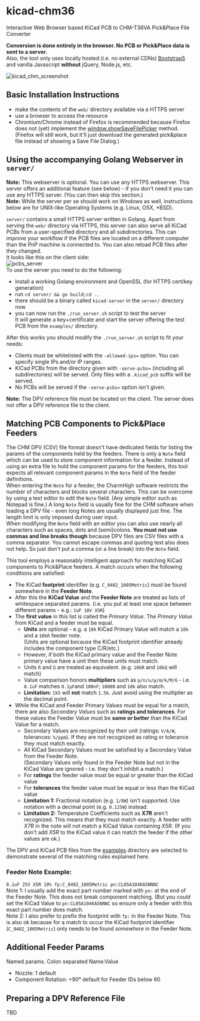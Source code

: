 # kicad-chm36
Interactive Web Browser based KiCad PCB to CHM-T36VA Pick&amp;Place File Converter  

**Conversion is done entirely in the browser. No PCB or Pick&amp;Place data is sent to a server.**  
Also, the tool only uses locally hosted (i.e. no external CDNs) [Bootstrap5](https://getbootstrap.com/) and vanilla Javascript **without** jQuery, Node.js, etc.

![kicad_chm_screenshot](https://github.com/znuh/kicad-chm36/assets/198567/17b367d2-8736-4213-9c25-e0e0f709fa3d)

## Basic Installation Instructions
* make the contents of the `web/` directory available via a HTTPS server
* use a browser to access the resource
* Chromium/Chrome instead of Firefox is recommended because Firefox does not (yet) implement the [window.showSaveFilePicker](https://developer.mozilla.org/en-US/docs/Web/API/Window/showSaveFilePicker#browser_compatibility) method. (Firefox will still work, but it'll just download the generated pick&amp;place file instead of showing a Save File Dialog.)

## Using the accompanying Golang Webserver in `server/`
**Note:** This webserver is optional. You can use any HTTPS webserver. This server offers an additional feature (see below) - if you don't need it you can use any HTTPS server. (You can then skip this section.)  
**Note:** While the server per se should work on Windows as well, instructions below are for UNIX-like Operating Systems (e.g. Linux, OSX, \*BSD).

`server/` contains a small HTTPS server written in Golang. Apart from serving the `web/` directory via HTTPS, this server can also serve all KiCad PCBs from a user-specified directory and all subdirectories. This can improve your workflow if the PCB files are located on a different computer than the PnP machine is connected to. You can also reload PCB files after they changed.  
It looks like this on the client side:  
![pcbs_server](https://github.com/znuh/kicad-chm36/assets/198567/dd1d0216-1b42-4eb6-a1cc-06b9c82a2649)  
To use the server you need to do the following:
* Install a working Golang environment and OpenSSL (for HTTPS cert/key generation)
* run `cd server/ && go build;cd ..`
* there should be a binary called `kicad-server` in the `server/` directory now
* you can now run the `./run_server.sh` script to test the server  
It will generate a key+certificate and start the server offering the test PCB from the `examples/` directory.

After this works you should modify the `./run_server.sh` script to fit your needs:
* Clients must be whitelisted with the `-allowed-ips=` option. You can specify single IPs and/or IP ranges.
* KiCad PCBs from the directory given with `-serve-pcbs=` (including all subdirectories) will be served. Only files with a `.kicad_pcb` suffix will be served.
* No PCBs will be served if the `-serve-pcbs=` option isn't given.

**Note:** The DPV reference file must be located on the client. The server does not offer a DPV reference file to the client.

## Matching PCB Components to Pick&amp;Place Feeders
The CHM DPV (CSV) file format doesn't have dedicated fields for listing the params of the components held by the feeders. There is only a `Note` field which can be used to store component information for a feeder. Instead of using an extra file to hold the component params for the feeders, this tool expects all relevant component params in the `Note` field of the feeder definitions.  
When entering the `Note` for a feeder, the CharmHigh software restricts the number of characters and blocks several characters. This can be overcome by using a text editor to edit the `Note` field. (Any simple editor such as Notepad is fine.) A long `Note` field is usually fine for the CHM software when loading a DPV file - even long Notes are usually displayed just fine. The length limit is only imposed during user input.  
When modifying the `Note` field with an editor you can also use nearly all characters such as spaces, dots and (semi)colons. **You must not use commas and line breaks though** because DPV files are CSV files with a comma separator. You cannot escape commas and quoting text also does not help. So just don't put a comma (or a line break) into the `Note` field.

This tool employs a reasonably intelligent approach for matching KiCad components to Pick&amp;Place feeders. A match occurs when the following conditions are satisfied:
* The KiCad **footprint** identifier (e.g. `C_0402_1005Metric`) must be found somewhere in the **Feeder Note**.
* After this the **KiCad Value** and the **Feeder Note** are treated as lists of whitespace separated params. (i.e. you put at least one space between different params - e.g.: `1uF 10V X5R`)
* The **first value** in this list is called the *Primary Value*. The *Primary Value* from KiCad and a feeder must be equal.  
  * **Units** are optional - e.g. a `10k` KiCad Primary Value will match a `10k` and a `10kR` feeder note.  
(Units are optional because the KiCad footprint identifier already includes the component type C/R/etc.)
  * However, if both the KiCad primary value and the Feeder Note primary value have a unit then these units must match.
  * Units `R` and `Ω` are treated as equivalent. (e.g. `10kR` and `10kΩ` will match)
  * Value comparison honors **multipliers** such as `p/n/u/µ/m/k/M/G` - i.e. `0.1uF` matches `0.1µF`and `100nF`; `10000` and `10k` also match.
  * **Limitation:** `1k5` will **not** match `1.5k`. Just avoid using the multiplier as the decimal point.
* While the KiCad and Feeder Primary Values must be equal for a match, there are also *Secondary Values* such as **ratings and tolerances**. For these values the Feeder Value must be **same or better** than the KiCad Value for a match.
  * Secondary Values are recognized by their unit (ratings: `V/A/W`, tolerances: `%/ppm`). If they are not recognized as rating or tolerance they must match exactly.
  * All KiCad Secondary Values must be satisfied by a Secondary Value from the Feeder Note.  
(Secondary Values only found in the Feeder Note but not in the KiCad Value are ignored - i.e. they don't inhibit a match.)
  * For **ratings** the feeder value must be equal or greater than the KiCad value
  * For **tolerances** the feeder value must be equal or less than the KiCad value
  * **Limitation 1:** Fractional notation (e.g. `1/8W`) isn't supported. Use notation with a decimal point (e.g. `0.125W`) instead.
  * **Limitation 2:** Temperature Coefficients such as **X7R** aren't recognized. This means that they must match exactly. A feeder with *X7R* in the note will not match a KiCad Value containing *X5R*. (If you don't add *X5R* to the KiCad value it can match the feeder if the other values are ok.)

The DPV and KiCad PCB files from the [examples](https://github.com/znuh/kicad-chm36/tree/main/examples) directory are selected to demonstrate several of the matching rules explained here.

### Feeder Note Example: ###
`0.1uF 25V X5R 10% fp:C_0402_1005Metric pn:CL05A104KA5NNNC`  
Note 1: I usually add the exact part number marked with `pn:` at the end of the Feeder Note. This does not break component matching. (But you *could* set the KiCad Value to `pn:CL05A104KA5NNNC` so ensure only a feeder with this exact part number does match.  
Note 2: I also prefer to prefix the footprint with `fp:` in the Feeder Note. This is also ok because for a match to occur the KiCad footprint identifier (`C_0402_1005Metric`) only needs to be found *somewhere* in the Feeder Note.

## Additional Feeder Params
Named params. Colon separated Name:Value
* Nozzle: 1 default
* Component Rotation: +90° default for Feeder IDs below 60

## Preparing a DPV Reference File
TBD
